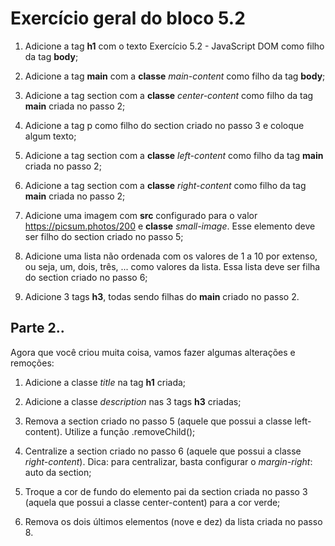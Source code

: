  # Exercício geral do bloco 5.2
 
 1. Adicione a tag **h1** com o texto Exercício 5.2 - JavaScript DOM como filho da tag **body**;

2. Adicione a tag **main** com a **classe** *main-content* como filho da tag **body**;

3. Adicione a tag section com a **classe** *center-content* como filho da tag **main** criada no passo 2;

4. Adicione a tag p como filho do section criado no passo 3 e coloque algum texto;

5. Adicione a tag section com a **classe** *left-content* como filho da tag **main** criada no passo 2;

6. Adicione a tag section com a **classe** *right-content* como filho da tag **main** criada no passo 2;

7. Adicione uma imagem com **src** configurado para o valor https://picsum.photos/200 e **classe** *small-image*. Esse elemento deve ser filho do section criado no passo 5;

8. Adicione uma lista não ordenada com os valores de 1 a 10 por extenso, ou seja, um, dois, três, ... como valores da lista. Essa lista deve ser filha do section criado no passo 6;

9. Adicione 3 tags **h3**, todas sendo filhas do **main** criado no passo 2.

## Parte 2..

Agora que você criou muita coisa, vamos fazer algumas alterações e remoções:

1. Adicione a classe *title* na tag **h1** criada;

2. Adicione a classe *description* nas 3 tags **h3** criadas;

3. Remova a section criado no passo 5 (aquele que possui a classe left-content). Utilize a função .removeChild();

4. Centralize a section criado no passo 6 (aquele que possui a classe *right-content*). Dica: para centralizar, basta configurar o *margin-right*: auto da section;

5. Troque a cor de fundo do elemento pai da section criada no passo 3 (aquela que possui a classe center-content) para a cor verde;

6. Remova os dois últimos elementos (nove e dez) da lista criada no passo 8.